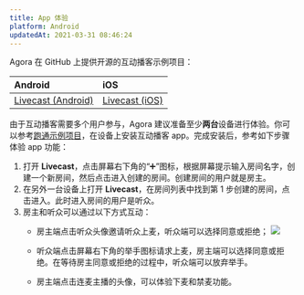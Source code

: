 ```yaml
---
title: App 体验
platform: Android
updatedAt: 2021-03-31 08:46:24
---
```

Agora 在 GitHub 上提供开源的互动播客示例项目：

| Android                                                      | iOS                                                          |
| :----------------------------------------------------------- | :----------------------------------------------------------- |
| [Livecast (Android)](https://github.com/AgoraIO-Usecase/InteractivePodcast/tree/main/Android) | [Livecast (iOS)](https://github.com/AgoraIO-Usecase/InteractivePodcast/tree/main/iOS) |


由于互动播客需要多个用户参与，Agora 建议准备至少**两台**设备进行体验。你可以参考[跑通示例项目](./run_livecast)，在设备上安装互动播客 app。完成安装后，参考如下步骤体验 app 功能：

1. 打开 **Livecast**，点击屏幕右下角的“➕”图标，根据屏幕提示输入房间名字，创建一个新房间，然后点击进入创建的房间。创建房间的用户就是房主。
2. 在另外一台设备上打开 **Livecast**，在房间列表中找到第 1 步创建的房间，点击进入。此时进入房间的用户是听众。
3. 房主和听众可以通过以下方式互动：
   - 房主端点击听众头像邀请听众上麦，听众端可以选择同意或拒绝；
   ![](https://web-cdn.agora.io/docs-files/1617007844227)
   - 听众端点击屏幕右下角的举手图标请求上麦，房主端可以选择同意或拒绝。在等待房主同意或拒绝的过程中，听众端可以放弃举手。
     
   - 房主端点击连麦主播的头像，可以体验下麦和禁麦功能。
     